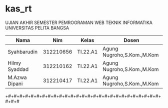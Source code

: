 # kas_rt

UJIAN AKHIR SEMESTER
PEMROGRAMAN WEB
TEKNIK INFORMATIKA
UNIVERSITAS PELITA BANGSA<br>



| Nama | Nim | Kelas | Dosen |
|-----|------|-----|-----|
|Syahbarudin|312210656|TI.22.A1|Agung Nugroho,S.Kom.,M.Kom|
|Hilmy Syaddad|312210162|TI.22.A1|Agung Nugroho,S.Kom.,M.Kom|
|M.Azwa Dipani|312210417|TI.22.A1|Agung Nugroho,S.Kom.,M.Kom|


+#+#+#+#+#+#+#+#+#+#+#+#+#+#+#+#+#+#+#+#+#+#+#+#+#+#+#+#+#+#

